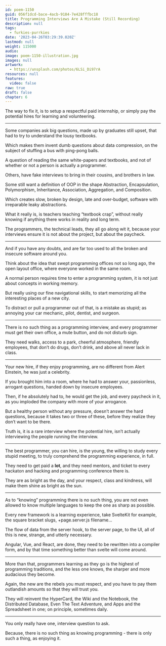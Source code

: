 ```yaml
---
id: poem-1150
guid: 056f1dcd-bace-4acb-9184-7e428fffbc18
title: Programming Interviews Are A Mistake (Still Recording)
description: null
tags:
  - furkies-purrkies
date: '2023-04-26T03:29:39.020Z'
lastmod: null
weight: 115000
audio:
image: poem-1150-illustration.jpg
images: null
artwork:
  - https://unsplash.com/photos/6LSi_Di97rA
resources: null
features:
  video: false
raw: true
draft: false
chapter: 6
---
```


The way to fix it, is to setup a respectful paid internship,
or simply pay the potential hires for learning and volunteering.

---

Some companies ask big questions,
made up by graduates still upset, that had to try to understand the lousy textbooks.

Which makes them invent dumb questions about data compression,
on the subject of stuffing a bus with ping-pong balls.

A question of reading the same white-papers and textbooks,
and not of whether or not a person is actually a programmer.

Others, have fake interviews to bring in their cousins,
and brothers in law.


Some still want a definition of OOP in the shape Abstraction, Encapsulation,
Polymorphism, Inheritance, Association, Aggregation, and Composition.

Which creates slow, broken by design, late and over-budget,
software with irreparable leaky abstractions.

What it really is, is teachers teaching “textbook crap”,
without really knowing if anything there works in reality and long term.

The programmers, the technical leads, they all go along wit it,
because your interviews ensure it is not about the project, but about the paycheck.

---

And if you have any doubts,
and are far too used to all the broken and insecure software around you.

Think about the idea that swept programming offices not so long ago,
the open layout office, where everyone worked in the same room.

A normal person requires time to enter a programming system,
it is not just about concepts in working memory.

But really using our fine navigational skills,
to start memorizing all the interesting places of a new city.

To distract or pull a programmer out of that,
is a mistake as stupid; as annoying your car mechanic, pilot, dentist, and surgeon.

---

There is no such thing as a programming interview,
and every programmer must get their own office, a mute button, and do not disturb sign.

They need walks, access to a park, cheerful atmosphere,
friendly employees, that don’t do drugs, don’t drink, and above all never lack in class.

---

Your new hire, if they enjoy programming,
are no different from Alert Einstein, he was just a celebrity.

If you brought him into a room, where he had to answer your,
passionless, arrogant questions, handed down by insecure employees.

Then, if he absolutely had to, he would get the job,
and every paycheck in it, as you imploded the company with more of your arrogance.

But a healthy person without any pressure, doesn’t answer the hard questions,
because it takes two or three of these, before they realize they don’t want to be there.

Truth is, it is a rare interview where the potential hire,
isn’t actually interviewing the people running the interview.

---

The best programmer, you can hire, is the young, the willing to study every stupid meeting,
to truly comprehend the programming experience, in full.

They need to get paid a __lot__, and they need mentors,
and ticket to every hackaton and hacking and programming conference there is.

They are as bright as the day, and your respect, class and kindness,
will make them shine as bright as the sun.

---

As to “knowing” programming there is no such thing,
you are not even allowed to know multiple languages to keep the one as sharp as possible.

Every new framework is a learning experience,
take SvelteKit for example, the square bracket slugs, +page.server.js filename…

The flow of data from the server hook, to the server page,
to the UI, all of this is new, strange, and utterly necessary.

Angular, Vue, and React, are done, they need to be rewritten into a compiler form,
and by that time something better than svelte will come around.

---

More than that, programmers learning as they go is the highest of programming traditions,
and the less one knows, the sharper and more audacious they become.

Again, the new are the rebels you must respect,
and you have to pay them outlandish amounts so that they will trust you.

They will reinvent the HyperCard, the Wiki and the Notebook, the Distributed Database,
Even The Text Adventure, and Apps and the Spreadsheet in one; on principle, sometimes daily.

---

You only really have one,
interview question to ask.

Because, there is no such thing as knowing programming -
there is only such a thing, as enjoying it.
